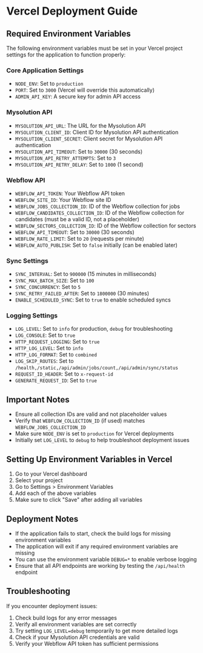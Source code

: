 # Vercel Deployment Guide

## Required Environment Variables

The following environment variables must be set in your Vercel project settings for the application to function properly:

### Core Application Settings
- `NODE_ENV`: Set to `production`
- `PORT`: Set to `3000` (Vercel will override this automatically)
- `ADMIN_API_KEY`: A secure key for admin API access

### Mysolution API
- `MYSOLUTION_API_URL`: The URL for the Mysolution API
- `MYSOLUTION_CLIENT_ID`: Client ID for Mysolution API authentication
- `MYSOLUTION_CLIENT_SECRET`: Client secret for Mysolution API authentication
- `MYSOLUTION_API_TIMEOUT`: Set to `30000` (30 seconds)
- `MYSOLUTION_API_RETRY_ATTEMPTS`: Set to `3`
- `MYSOLUTION_API_RETRY_DELAY`: Set to `1000` (1 second)

### Webflow API
- `WEBFLOW_API_TOKEN`: Your Webflow API token
- `WEBFLOW_SITE_ID`: Your Webflow site ID
- `WEBFLOW_JOBS_COLLECTION_ID`: ID of the Webflow collection for jobs
- `WEBFLOW_CANDIDATES_COLLECTION_ID`: ID of the Webflow collection for candidates (must be a valid ID, not a placeholder)
- `WEBFLOW_SECTORS_COLLECTION_ID`: ID of the Webflow collection for sectors
- `WEBFLOW_API_TIMEOUT`: Set to `30000` (30 seconds)
- `WEBFLOW_RATE_LIMIT`: Set to `20` (requests per minute)
- `WEBFLOW_AUTO_PUBLISH`: Set to `false` initially (can be enabled later)

### Sync Settings
- `SYNC_INTERVAL`: Set to `900000` (15 minutes in milliseconds)
- `SYNC_MAX_BATCH_SIZE`: Set to `100` 
- `SYNC_CONCURRENCY`: Set to `5`
- `SYNC_RETRY_FAILED_AFTER`: Set to `1800000` (30 minutes)
- `ENABLE_SCHEDULED_SYNC`: Set to `true` to enable scheduled syncs

### Logging Settings
- `LOG_LEVEL`: Set to `info` for production, `debug` for troubleshooting
- `LOG_CONSOLE`: Set to `true`
- `HTTP_REQUEST_LOGGING`: Set to `true`
- `HTTP_LOG_LEVEL`: Set to `info`
- `HTTP_LOG_FORMAT`: Set to `combined`
- `LOG_SKIP_ROUTES`: Set to `/health,/static,/api/admin/jobs/count,/api/admin/sync/status`
- `REQUEST_ID_HEADER`: Set to `x-request-id`
- `GENERATE_REQUEST_ID`: Set to `true`

## Important Notes

- Ensure all collection IDs are valid and not placeholder values
- Verify that `WEBFLOW_COLLECTION_ID` (if used) matches `WEBFLOW_JOBS_COLLECTION_ID`
- Make sure `NODE_ENV` is set to `production` for Vercel deployments
- Initially set `LOG_LEVEL` to `debug` to help troubleshoot deployment issues

## Setting Up Environment Variables in Vercel

1. Go to your Vercel dashboard
2. Select your project
3. Go to Settings > Environment Variables
4. Add each of the above variables
5. Make sure to click "Save" after adding all variables

## Deployment Notes

- If the application fails to start, check the build logs for missing environment variables
- The application will exit if any required environment variables are missing
- You can use the environment variable `DEBUG=*` to enable verbose logging
- Ensure that all API endpoints are working by testing the `/api/health` endpoint

## Troubleshooting

If you encounter deployment issues:

1. Check build logs for any error messages
2. Verify all environment variables are set correctly
3. Try setting `LOG_LEVEL=debug` temporarily to get more detailed logs
4. Check if your Mysolution API credentials are valid
5. Verify your Webflow API token has sufficient permissions 